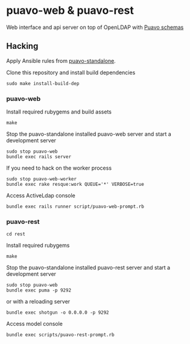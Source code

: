 
# puavo-web & puavo-rest

Web interface and api server on top of OpenLDAP with [Puavo
schemas](https://github.com/opinsys/puavo-ds)

## Hacking


Apply Ansible rules from [puavo-standalone](https://github.com/opinsys/puavo-standalone).


Clone this repository and install build dependencies

    sudo make install-build-dep

### puavo-web

Install required rubygems and build assets

    make

Stop the puavo-standalone installed puavo-web server and start a development
server

    sudo stop puavo-web
    bundle exec rails server

If you need to hack on the worker process

    sudo stop puavo-web-worker
    bundle exec rake resque:work QUEUE='*' VERBOSE=true

Access ActiveLdap console

    bundle exec rails runner script/puavo-web-prompt.rb

### puavo-rest

    cd rest

Install required rubygems

    make

Stop the puavo-standalone installed puavo-rest server and start a development
server

    sudo stop puavo-web
    bundle exec puma -p 9292

or with a reloading server

    bundle exec shotgun -o 0.0.0.0 -p 9292

Access model console

    bundle exec scripts/puavo-rest-prompt.rb
